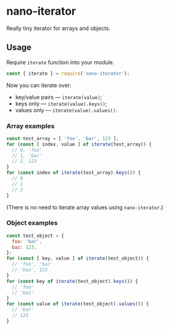 # nano-iterator
Really tiny iterator for arrays and objects.

## Usage
Require `iterate` function into your module.
```javascript
const { iterate } = require('nano-iterator');
```

Now you can iterate over:
- key/value pairs — `iterate(value)`;
- keys only — `iterate(value).keys()`;
- values only — `iterate(value).values()`.

### Array examples
```javascript
const test_array = [ 'foo', 'bar', 123 ];
for (const [ index, value ] of iterate(test_array)) {
  // 0, 'foo'
  // 1, 'bar'
  // 2, 123
}
for (const index of iterate(test_array).keys()) {
  // 0
  // 1
  // 2
}
```
(There is no need to iterate array values using `nano-iterator`.)

### Object examples
```javascript
const test_object = {
  foo: 'bar',
  baz: 123,
};
for (const [ key, value ] of iterate(test_object)) {
  // 'foo', 'bar'
  // 'baz', 123
}
for (const key of iterate(test_object).keys()) {
  // 'foo'
  // 'baz'
}
for (const value of iterate(test_object).values()) {
  // 'bar'
  // 123
}
```

